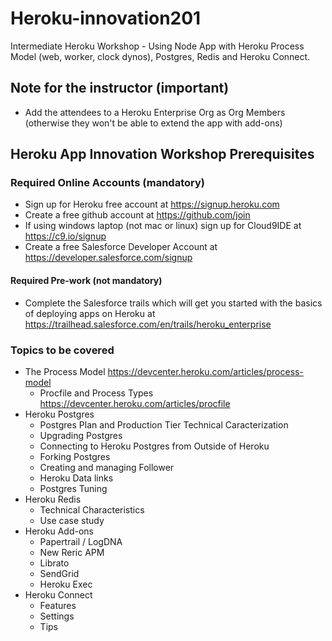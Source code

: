 # Heroku-innovation201
Intermediate Heroku Workshop - Using Node App with Heroku Process Model (web, worker, clock dynos), Postgres, Redis and Heroku Connect. 

## Note for the instructor (important)
  - Add the attendees to a Heroku Enterprise Org as Org Members (otherwise they won't be able to extend the app with add-ons)

## Heroku App Innovation Workshop Prerequisites
### Required Online Accounts (mandatory)
  - Sign up for Heroku free account at https://signup.heroku.com
  - Create a free github account at https://github.com/join
  - If using windows laptop (not mac or linux) sign up for Cloud9IDE at https://c9.io/signup
  - Create a free Salesforce Developer Account at https://developer.salesforce.com/signup

#### Required Pre-work (not mandatory)
  - Complete the Salesforce trails which will get you started with the basics of deploying apps on Heroku at https://trailhead.salesforce.com/en/trails/heroku_enterprise

### Topics to be covered
  - The Process Model https://devcenter.heroku.com/articles/process-model
    - Procfile and Process Types https://devcenter.heroku.com/articles/procfile
  - Heroku Postgres
    - Postgres Plan and Production Tier Technical Caracterization
    - Upgrading Postgres
    - Connecting to Heroku Postgres from Outside of Heroku
    - Forking Postgres
    - Creating and managing Follower
    - Heroku Data links
    - Postgres Tuning
  - Heroku Redis
    - Technical Characteristics
    - Use case study
  - Heroku Add-ons
    - Papertrail / LogDNA
    - New Reric APM
    - Librato
    - SendGrid
    - Heroku Exec
  - Heroku Connect
    - Features
    - Settings
    - Tips

